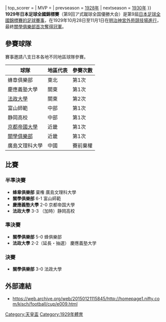 | top_scorer = | MVP = | prevseason = [1928年](../Page/1928年日本足球全國錦標賽.md "wikilink") | nextseason = [1930年](../Page/1930年日本足球全國錦標賽.md "wikilink") }} **1929年日本足球全國錦標賽**（<span lang="ja">第9回ア式蹴球全国優勝大会</span>）是第9屆[日本足球全國錦標賽的足球賽事](../Page/天皇杯.md "wikilink")，在1929年10月28日至11月1日在[明治神宮外苑競技場進行](https://zh.wikipedia.org/wiki/明治神宮外苑競技場 "wikilink")，最終[關學俱樂部首次奪得冠軍](../Page/關西學院大學.md "wikilink")。

## 參賽球隊

賽事邀請八支日本各地不同地區球隊參賽。

| 球隊                                                      | 地區代表 | 參賽次數 |
| ------------------------------------------------------- | ---- | ---- |
| 蜂章俱樂部                                                   | 東北   | 第1次  |
| 慶應義塾大學                                                  | 關東   | 第1次  |
| [法政大學](https://zh.wikipedia.org/wiki/法政大學 "wikilink")   | 關東   | 第2次  |
| 富山師範                                                    | 中部   | 第1次  |
| 静岡高校                                                    | 中部   | 第1次  |
| [京都帝國大學](https://zh.wikipedia.org/wiki/京都大學 "wikilink") | 近畿   | 第1次  |
| [關學俱樂部](../Page/關西學院大學.md "wikilink")                   | 近畿   | 第1次  |
| 廣島文理科大學                                                 | 中國   | 賽前棄權 |

## 比賽

### 半準決賽

  - **蜂章俱樂部** 棄権 廣島文理科大學
  - **關學俱樂部** 6-1 富山師範
  - **慶應義塾大學** 2-0 京都帝国大學
  - **法政大學** 3-3 （加時）静岡高校

### 準決賽

  - **關學俱樂部** 5-0 蜂俱樂部
  - **法政大學** 2-2（延長・抽選） 慶應義塾大学

### 決賽

  - **關學俱樂部** 3-0 法政大學

## 外部連結

  - <https://web.archive.org/web/20150121115845/http://homepage1.nifty.com/kisch/football/cup/e009.html>

[Category:天皇盃](https://zh.wikipedia.org/wiki/Category:天皇盃 "wikilink") [Category:1929年體育](https://zh.wikipedia.org/wiki/Category:1929年體育 "wikilink")